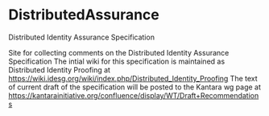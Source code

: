 # DistributedAssurance
 Distributed Identity Assurance Specification

Site for collecting comments on the Distributed Identity Assurance Specification The intial wiki for this specification is maintained as Distributed Identity Proofing at https://wiki.idesg.org/wiki/index.php/Distributed_Identity_Proofing The text of current draft of the specification will be posted to the Kantara wg page at https://kantarainitiative.org/confluence/display/WT/Draft+Recommendations

